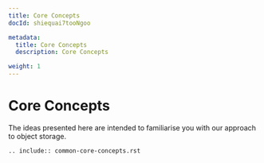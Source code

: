 ```yaml
---
title: Core Concepts
docId: shiequai7tooNgoo

metadata:
  title: Core Concepts
  description: Core Concepts

weight: 1    
---
```


# Core Concepts

The ideas presented here are intended to familiarise you with our approach to object storage.

``` 
.. include:: common-core-concepts.rst
```